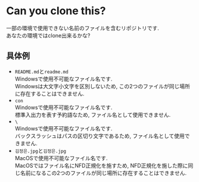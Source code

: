 # Can you clone this?
一部の環境で使用できない名前のファイルを含むリポジトリです.  
あなたの環境ではclone出来るかな?  

## 具体例
- `README.md`と`readme.md`  
Windowsで使用不可能なファイル名です.  
Windowsは大文字小文字を区別しないため, この2つのファイルが同じ場所に存在することはできません.  
- `con`  
Windowsで使用不可能なファイル名です.  
標準入出力を表す予約語なため, ファイル名として使用できません.  
- `\`  
Windowsで使用不可能なファイル名です.  
バックスラッシュはパスの区切り文字であるため, ファイル名として使用できません.  
- `김정은.jpg`と`김정은.jpg`  
MacOSで使用不可能なファイル名です.  
MacOSではファイル名にNFD正規化を施すため, NFD正規化を施した際に同じ名前になるこの2つのファイルが同じ場所に存在することはできません.  
